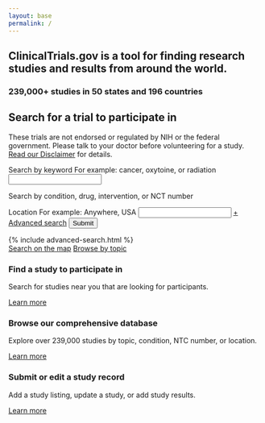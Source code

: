 ```yaml
---
layout: base
permalink: /
---
```


<section class="usa-section hero">
  <div class="usa-grid">
    <h2>ClinicalTrials.gov is a tool for finding research studies and results from around the world.</h2>
    <h3>239,000+ studies in 50 states and 196 countries</h3>
  </div>
</section>
<section class="usa-section">
  <div class="usa-grid">
    <div class="usa-width-one-half trial-info">
      <h2>Search for a trial to participate in</h2>
      <p>These trials are not  endorsed or regulated by NIH or the federal government. Please talk to your doctor before volunteering for a study. <a href="#">Read our Disclaimer</a> for details.</p>
    </div>
    <div class="usa-width-one-half">
      <form class="form-search" action="{{ site.baseurl }}/search-results/">
        <label for="keyword">Search by keyword</label>
        <span class="usa-form-hint">For example: cancer, oxytoine, or radiation</span>
        <input id="keyword" name="keyword" type="text">
        <p class="form-help-text">Search by condition, drug, intervention, or NCT number</p>
        <label for="location">Location</label>
        <span class="usa-form-hint">For example: Anywhere, USA</span>
        <input id="location" name="location" type="text">
        <i class="fa fa-map-marker" aria-hidden="true"></i>
        <a href="#">+ Advanced search</a>
        <input type="submit" value="Submit">
      </form>
    </div>
  </div>
</section>
{% include advanced-search.html %}
<div class="usa-grid search-links">
  <a href="#"><i class="fa fa-map-o"></i>Search on the map</a>
  <a href="#"><i class="fa fa-book"></i>Browse by topic</a>
</div>
<div class="usa-grid info-callouts">
  <section class="usa-width-one-third card usa-color-bg-primary-alt-lightest">
    <h3>Find a study to participate in</h3>
    <p>Search for studies near you that are looking for participants.</p>
    <p><a href="#">Learn more</a></p>
  </section>
  <section class="usa-width-one-third card usa-color-bg-gray-dark">
    <h3>Browse our comprehensive database</h3>
    <p>Explore over 239,000 studies by topic, condition, NTC number, or location.</p>
    <p><a class="link-white" href="#">Learn more</a></p>
  </section>
  <section class="usa-width-one-third card usa-color-bg-primary">
    <h3>Submit or edit a study record</h3>
    <p>Add a study listing, update a study, or add study results.</p>
    <p><a class="link-white" href="#">Learn more</a></p>
  </section>
</div>